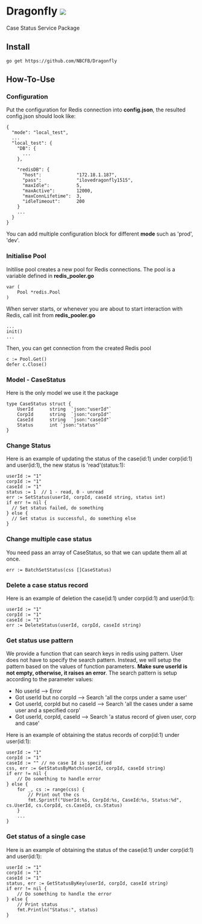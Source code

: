 # Dragonfly ![](https://media.giphy.com/media/3o7qDOQLYrStOriGC4/giphy.gif)

Case Status Service Package


## Install 
`go get https://github.com/NBCFB/Dragonfly`

## How-To-Use

### Configuration
Put the configuration for Redis connection into **config.json**, the resulted config.json should look like:
```
{
  "mode": "local_test",
  ...
  "local_test": {
    "DB": {
      ...
    },
    
    "redisDB": {
      "host":             "172.18.1.187",
      "pass":             "ilovedragonfly1515",
      "maxIdle":          5,
      "maxActive":        12000,
      "maxConnLifetime":  3,
      "idleTimeout":      200
    }
    ...
  }
}
```
You can add multiple configuration block for different **mode** such as 'prod', 'dev'.

### Initialise Pool
Initilise pool creates a new pool for Redis connections. The pool is a variable defined in **redis_pooler.go**
```
var (
	Pool *redis.Pool
)
```
When server starts, or whenever you are about to start interaction with Redis, call init from **redis_pooler.go**
```
...
init()
...
```
Then, you can get connection from the created Redis pool
```
c := Pool.Get()
defer c.Close()
```  

### Model - CaseStatus
Here is the only model we use it the package
```
type CaseStatus struct {
	UserId		string	`json:"userId"`
	CorpId		string	`json:"corpId"`
	CaseId		string	`json:"caseId"`
	Status		int	`json:"status"`
}
```

### Change Status
Here is an example of updating the status of the case(id:1) under corp(id:1) and user(id:1), the new status is 'read'(status:1):
```
userId := "1"
corpId := "1"
caseId := "1"
status := 1  // 1 - read, 0 - unread
err := SetStatus(userId, corpId, caseId string, status int)
if err != nil {
  // Set status failed, do something
} else {
  // Set status is successful, do something else
}
```

### Change multiple case status
You need pass an array of CaseStatus, so that we can update them all at once.
```
err := BatchSetStatus(css []CaseStatus)
```

### Delete a case status record
Here is an example of deletion the case(id:1) under corp(id:1) and user(id:1):
```
userId := "1"
corpId := "1"
caseId := "1" 
err := DeleteStatus(userId, corpId, caseId string)
```

### Get status use pattern
We provide a function that can search keys in redis using pattern. User does not have to specify the search pattern. Instead, we will setup the pattern based on the values of function parameters. **Make sure userId is not empty, otherwise, it raises an error**. The search pattern is setup according to the parameter values:
- No userId --> Error
- Got userId but no corpId --> Search 'all the corps under a same user'
- Got userId, corpId but no caseId --> Search 'all the cases under a same user and a specified corp'
- Got userId, corpId, caseId --> Search 'a status record of given user, corp and case'

Here is an example of obtaining the status records of corp(id:1) under user(id:1):
```
userId := "1"
corpId := "1"
caseId := "" // no case Id is specified
css, err := GetStatusByMatch(userId, corpId, caseId string)
if err != nil {
    // Do something to handle error
} else {
    for _, cs := range(css) {
        // Print out the cs
        fmt.Sprintf("UserId:%s, CorpId:%s, CaseId:%s, Status:%d", cs.UserId, cs.CorpId, cs.CaseId, cs.Status)
    }
    ...
}
```

### Get status of a single case
Here is an example of obtaining the status of the case(id:1) under corp(id:1) and user(id:1):
```
userId := "1"
corpId := "1"
caseId := "1"
status, err := GetStatusByKey(userId, corpId, caseId string)
if err != nil {
    // Do something to handle the error
} else {
    // Print status
    fmt.Println("Status:", status)
}
```
